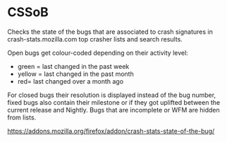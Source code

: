 # CSSoB
Checks the state of the bugs that are associated to crash signatures in crash-stats.mozilla.com top crasher lists and search results.

Open bugs get colour-coded depending on their activity level:
* green = last changed in the past week
* yellow = last changed in the past month
* red= last changed over a month ago

For closed bugs their resolution is displayed instead of the bug number, fixed bugs also contain their milestone or if they got uplifted between the current release and Nightly.
Bugs that are incomplete or WFM are hidden from lists.

https://addons.mozilla.org/firefox/addon/crash-stats-state-of-the-bug/
